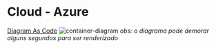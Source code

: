 
# Cloud - Azure

[Diagram As Code](./Cloud.puml)
![container-diagram](http://www.plantuml.com/plantuml/proxy?cache=no&src=https://raw.githubusercontent.com/CristianoRC/Fluxo-De-Caixa/main/Doc/Cloud.puml)
_obs: o diagrama pode demorar alguns segundos para ser renderizado_